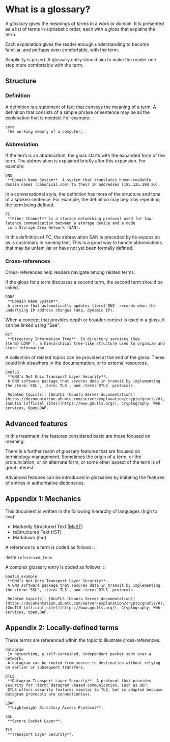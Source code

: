# What is a glossary?

A *glossary* gives the meanings of *terms* in a work or domain.
It is presented as a list of terms in alphabetic order, each with a *gloss* that explains the term.

Each explanation gives the reader enough understanding to become familiar, and perhaps even comfortable, with the term.

Simplicity is prized. A glossary entry should aim to make the reader one step more comfortable with the term.

## Structure

### Definition

A definition is a statement of fact that conveys the meaning of a term. 
A definition that consists of a simple phrase or sentence may be all the explanation that is needed. For example:

```{glossary}
core
 The working memory of a computer.
```

### Abbreviation

If the term is an abbreviation, the gloss starts with the expanded form of the term. The abbreviation is explained briefly after this expansion. For example:

```{glossary}
DNS
 **Domain Name System**. A system that translates human-readable domain names (canonical.com) to their IP addresses (185.125.190.20).
```

In a conversational style, the definition has more of the structure and tone of a spoken sentence.
For example, the definition may begin by repeating the term being defined.

```{glossary}
FC
 **Fiber Channel** is a storage networking protocol used for low-latency communication between a storage device and a node
 in a Storage Area Network (SAN).
```

In this definition of FC, the abbreviation SAN is preceded by its expansion as is customary in running text.
This is a good way to handle abbreviations that may be unfamiliar or have not yet been formally defined.

### Cross-references

Cross-references help readers navigate among related terms.

If the gloss for a term discusses a second term, the second term should be linked.

<!-- {term}`DNS` replaced by *DNS* -->
<!-- other terms: LDAP, SSL, TLS, DTLS -->


```{glossary}
DDNS
 **Domain Name System**.
 A service that automatically updates {term}`DNS` records when the underlying IP address changes (aka, dynamic IP).
```

When a concept that provides depth or broader context is used in a gloss, it can be linked using "See".

```{glossary}
DIT
 **Directory Information Tree**. In directory services (See {term}`LDAP`), a hierarchical tree-like structure used to organize and store information.
```

A collection of related topics can be provided at the end of the gloss. These could link elsewhere in the documentation, or to external resources.

```{glossary}
GnuTLS
 **GNU’s Not Unix Transport Layer Security**.
 A GNU software package that secures data in transit by implementing the :term:`SSL`, :term:`TLS`, and :term:`DTLS` protocols.

 Related topic(s): [GnuTLS (Ubuntu Server documentation)](https://documentation.ubuntu.com/server/explanation/crypto/gnutls/#), [GnuTLS (official site)](https://www.gnutls.org/), Cryptography, Web services, OpenLDAP.

```

## Advanced features

In this treatment, the features considered basic are those focused on meaning.

There is a further realm of glossary features that are focused on terminology management. Sometimes the origin of a term, or the pronunciation, or an alternate form, or some other aspect of the term is of great interest.

Advanced features can be introduced in glossaries by imitating the features of entries in authoritative dictionaries.

## Appendix 1: Mechanics

This document is written in the following hierarchy of languages (high to low):
* Markedly Structured Text ([MyST](https://myst-parser.readthedocs.io/en/latest/syntax/typography.html#syntax-glossaries))
* reStructured Text (rST)
* Markdown (md)

A reference to a term is coded as follows: ::

  :term:`referenced_term`

A complex glossary entry is coded as follows: ::

  ```{glossary}
  GnuTLS_example
   **GNU’s Not Unix Transport Layer Security**.
   A GNU software package that secures data in transit by implementing the :term:`SSL`, :term:`TLS`, and :term:`DTLS` protocols.

   Related topic(s): [GnuTLS (Ubuntu Server documentation)](https://documentation.ubuntu.com/server/explanation/crypto/gnutls/#), [GnuTLS (official site)](https://www.gnutls.org/), Cryptography, Web services, OpenLDAP.

  ```

## Appendix 2: Locally-defined terms

These terms are referenced within the topic to illustrate cross-references.

```{glossary}
datagram
 In networking, a self-contained, independent packet sent over a network.
 A datagram can be routed from source to destination without relying on earlier or subsequent transfers.

DTLS
 **Datagram Transport Layer Security**. A protocol that provides security for :term:`datagram`-based communication, such as UDP.
 DTLS offers security features similar to TLS, but is adapted because datagram protocols are connectionless.

LDAP
 **Lightweight Directory Access Protocol**.

SSL
 **Secure Socket Layer**.

TLS
 **Transport Layer Security**.

```
